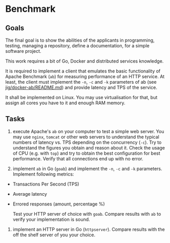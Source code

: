 # Benchmark

## Goals

The final goal is to show the abilities of the applicants in programming, testing, managing a repository, define a documentation, for a simple software project.

This work requires a bit of Go, Docker and distributed services knowledge.

It is required to implement a client that emulates the basic functionality of Apache Benchmark (`ab`) for measuring performance of an HTTP service. At least, the client must implement the `-n`, `-c` and `-k` parameters of ab (see [jig/docker-ab/README.md](https://github.com/jig/docker-ab)) and provide latency and TPS of the service.

It shall be implemented on Linux. You may use virtualisation for that, but assign all cores you have to it and enough RAM memory.

## Tasks

1. execute Apache's `ab` on your computer to test a simple web server. You may use `nginx`, `tomcat` or other web servers to understand the typical numbers of latency vs. TPS depending on the concurrency (`-c`). Try to understand the figures you obtain and reason about it. Check the usage of CPU (e.g. with `top`) and try to obtain the best configuration for best performance. Verify that all connections end up with no error.

1. implement `ab` in Go (`goab`) and implement the `-n`, `-c` and `-k` parameters. Implement following metrics:
  - Transactions Per Second (TPS)
  - Average latency
  - Errored responses (amount, percentage %)

    Test your HTTP server of choice with `goab`. Compare results with `ab` to verify your implementation is sound.

1. implement an HTTP server in Go (`httpserver`). Compare results with the off the shelf server of you your choice.
